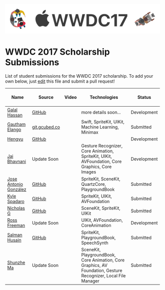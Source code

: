 ![WWDC 2017](logo.png)

# WWDC 2017 Scholarship Submissions

List of student submissions for the WWDC 2017 scholarship.
To add your own below, just [edit](https://github.com/wwdc/2017/edit/master/README.md) this file and submit a pull request!

<!-- PLEASE READ! -->
<!-- Insert your name below in alphabetical order by first name. -->
<!-- Please only submit the playgrounds that you submitted for WWDC 2017. -->
<!-- Watch out for columns, you must have 6 pipes or else the gh-pages won't like it. -->
<!-- Please choose one of the following values for the status column: Submitted, Rejected or Accepted -->
<!-- Technologies column should contain 2 maximum. -->

| Name | Source |     Video    | Technologies | Status |
|------|--------|--------------|--------------|--------| 
|[Galal Hassan](https://galalhassan.com)| [GitHub](https://github.com/galalmounir/WWDC-2017-Entry)| |more details soon...|Development|
| [Gautham Elango](https://gauthamelango.com/)|[git.gcubed.co](https://git.gcubed.co/wwdc2017/)| |Swift, SpriteKit, UIKit, Machine Learning, Minimax |Submitted |
| [Hengyu](https://twitter.com/hengyuy) | [GitHub](https://github.com/hengyu/Mother)| | |Development |
|[Jai Bhavnani](https://github.com/jbhav24)|Update Soon| | Gesture Recognizer, Core Animation, SpriteKit, UIKit, AVFoundation, Core Graphics, Core Images| Development|
|[Jose Antonio González](https://github.com/josegrobles)|[GitHub](https://github.com/josegrobles/WWDC2017/)||SpriteKit, SceneKit, QuartzCore, PlaygroundBook| Submitted|
| [Kyle Spadaro](https://twitter.com/kylespadaro) | [GitHub](https://github.com/kylespadaro/MinimIzed-2048)| |SpriteKit, UIKit, AVFoundation |Submitted |
| [Nicholas G](https://github.com/Nicholas714)|[GitHub](https://github.com/Nicholas714/WWDC-2017)| |SceneKit, SpriteKit, UIKit |Submitted |
|[Ross Freeman](https://github.com/rfree18)|Update Soon| | UIKit, AVFoundation, CoreAnimation|Development|
|[Salman Husain](https://t.me/wwdcapp)|[GitHub](https://github.com/shusain93/WWDC17/)| | SpriteKit, PlaygroundBook, SpeechSynth| Submitted|
|[Shunzhe Ma](https://twitter.com/shunzhema)| Update Soon| |SceneKit, PlaygroundBook, Core Animation, Core Graphics, AV Foundation, Gesture Recognizer, Local File Manager| Submitted|
